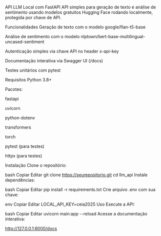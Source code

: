 API LLM Local com FastAPI
API simples para geração de texto e análise de sentimento usando modelos gratuitos Hugging Face rodando localmente, protegida por chave de API.

Funcionalidades
Geração de texto com o modelo google/flan-t5-base

Análise de sentimento com o modelo nlptown/bert-base-multilingual-uncased-sentiment

Autenticação simples via chave API no header x-api-key

Documentação interativa via Swagger UI (/docs)

Testes unitários com pytest

Requisitos
Python 3.8+

Pacotes:

fastapi

uvicorn

python-dotenv

transformers

torch

pytest (para testes)

httpx (para testes)

Instalação
Clone o repositório:

bash
Copiar
Editar
git clone https://seurepositorio.git
cd llm_api
Instale dependências:

bash
Copiar
Editar
pip install -r requirements.txt
Crie arquivo .env com sua chave:

env
Copiar
Editar
LOCAL_API_KEY=ceia2025
Uso
Execute a API:

bash
Copiar
Editar
uvicorn main:app --reload
Acesse a documentação interativa:

http://127.0.0.1:8000/docs
